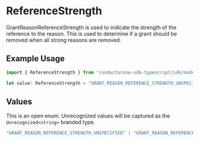 # ReferenceStrength

GrantReasonReferenceStrength is used to indicate the strength of the reference to the reason.
 This is used to determine if a grant should be removed when all strong reasons are removed.

## Example Usage

```typescript
import { ReferenceStrength } from "conductorone-sdk-typescript/sdk/models/shared";

let value: ReferenceStrength = "GRANT_REASON_REFERENCE_STRENGTH_UNSPECIFIED";
```

## Values

This is an open enum. Unrecognized values will be captured as the `Unrecognized<string>` branded type.

```typescript
"GRANT_REASON_REFERENCE_STRENGTH_UNSPECIFIED" | "GRANT_REASON_REFERENCE_STRENGTH_WEAK" | "GRANT_REASON_REFERENCE_STRENGTH_STRONG" | Unrecognized<string>
```